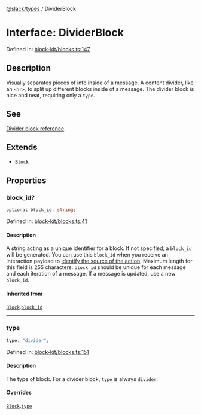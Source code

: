 [@slack/types](../index.md) / DividerBlock

# Interface: DividerBlock

Defined in: [block-kit/blocks.ts:147](https://github.com/slackapi/node-slack-sdk/blob/main/packages/types/src/block-kit/blocks.ts#L147)

## Description

Visually separates pieces of info inside of a message. A content divider, like an `<hr>`, to split up
different blocks inside of a message. The divider block is nice and neat, requiring only a `type`.

## See

[Divider block reference](https://docs.slack.dev/reference/block-kit/blocks/divider-block).

## Extends

- [`Block`](Block.md)

## Properties

### block\_id?

```ts
optional block_id: string;
```

Defined in: [block-kit/blocks.ts:41](https://github.com/slackapi/node-slack-sdk/blob/main/packages/types/src/block-kit/blocks.ts#L41)

#### Description

A string acting as a unique identifier for a block. If not specified, a `block_id` will be generated.
You can use this `block_id` when you receive an interaction payload to
[identify the source of the action](https://docs.slack.dev/interactivity/handling-user-interaction#payloads).
Maximum length for this field is 255 characters. `block_id` should be unique for each message and each iteration of
a message. If a message is updated, use a new `block_id`.

#### Inherited from

[`Block`](Block.md).[`block_id`](Block.md#block_id)

***

### type

```ts
type: "divider";
```

Defined in: [block-kit/blocks.ts:151](https://github.com/slackapi/node-slack-sdk/blob/main/packages/types/src/block-kit/blocks.ts#L151)

#### Description

The type of block. For a divider block, `type` is always `divider`.

#### Overrides

[`Block`](Block.md).[`type`](Block.md#type)
